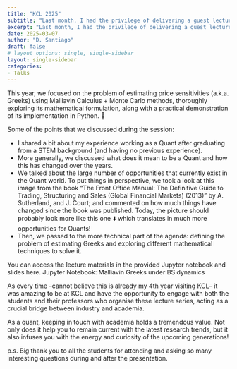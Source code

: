 ```yaml
---
title: "KCL 2025"
subtitle: "Last month, I had the privilege of delivering a guest lecture at King’s College London to MSc students enrolled in the Computational Finance program."
excerpt: "Last month, I had the privilege of delivering a guest lecture at King’s College London to MSc students enrolled in the Computational Finance program. This year, we focused on the estimating price sensitivities (a.k.a. Greeks) using Malliavin Calculus + Monte Carlo methods."
date: 2025-03-07
author: "D. Santiago"
draft: false
# layout options: single, single-sidebar
layout: single-sidebar
categories:
- Talks
---
```


 This year, we focused on the problem of estimating price sensitivities (a.k.a. Greeks) using Malliavin Calculus + Monte Carlo methods, thoroughly exploring its mathematical formulation, along with a practical demonstration of its implementation in Python. 🐍

Some of the points that we discussed during the session:

- I shared a bit about my experience working as a Quant after graduating from a STEM background (and having no previous experience). 
- More generally, we discussed what does it mean to be a Quant and how this has changed over the years.
- We talked about the large number of opportunities that currently exist in the Quant world. To put things in perspective, we took a look at this image from the book “The Front Office Manual: The Definitive Guide to Trading, Structuring and Sales (Global Financial Markets) (2013)” by A. Sutherland, and J. Court; and commented on how much things have changed since the book was published. Today, the picture should probably look more like this one ⬇️ which translates in much more opportunities for Quants!
- Then, we passed to the more technical part of the agenda: defining the problem of estimating Greeks and exploring different mathematical techniques to solve it.

You can access the lecture materials in the provided Jupyter notebook and slides here.
Jupyter Notebook: Malliavin Greeks under BS dynamics


As every time –cannot believe this is already my 4th year visiting KCL– it was amazing to be at KCL and have the opportunity to engage with both the students and their professors who organise these lecture series, acting as a crucial bridge between industry and academia.

As a quant, keeping in touch with academia holds a tremendous value. Not only does it help you to remain current with the latest research trends, but it also infuses you with the energy and curiosity of the upcoming generations!

p.s. Big thank you to all the students for attending and asking so many interesting questions during and after the presentation.
